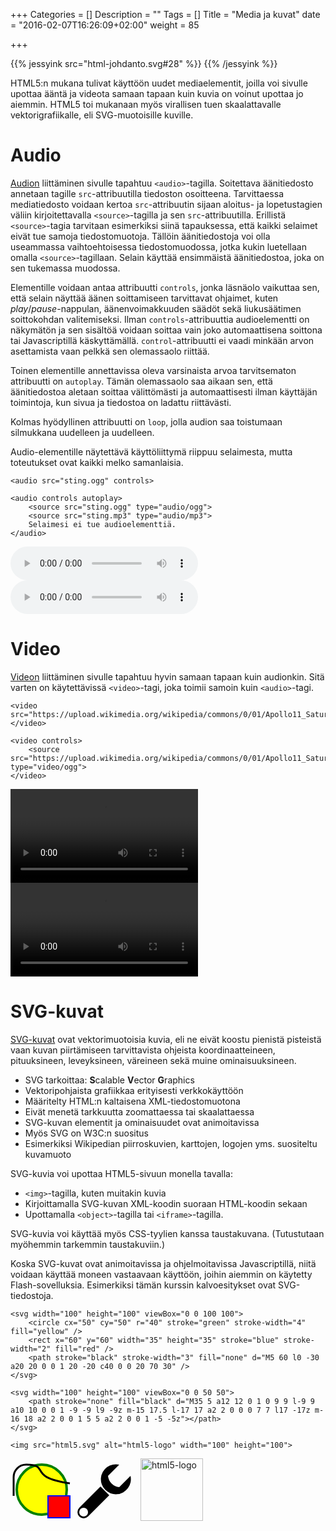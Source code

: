 +++
Categories = []
Description = ""
Tags = []
Title = "Media ja kuvat"
date = "2016-02-07T16:26:09+02:00"
weight = 85

+++

{{% jessyink src="html-johdanto.svg#28" %}}
{{% /jessyink %}}

HTML5:n mukana tulivat käyttöön uudet mediaelementit, joilla voi sivulle upottaa
ääntä ja videota samaan tapaan kuin kuvia on voinut upottaa jo aiemmin. HTML5 toi
mukanaan myös virallisen tuen skaalattavalle vektorigrafiikalle, eli SVG-muotoisille
kuville.

Audio
=====

[Audion][Audio] liittäminen sivulle tapahtuu `<audio>`-tagilla. Soitettava äänitiedosto annetaan
tagille `src`-attribuutilla tiedoston osoitteena. Tarvittaessa mediatiedosto voidaan kertoa `src`-attribuutin sijaan
aloitus- ja lopetustagien väliin kirjoitettavalla `<source>`-tagilla ja sen `src`-attribuutilla. Erillistä `<source>`-tagia
tarvitaan esimerkiksi siinä tapauksessa, että kaikki selaimet eivät tue samoja tiedostomuotoja.
Tällöin äänitiedostoja voi olla useammassa vaihtoehtoisessa tiedostomuodossa, jotka kukin luetellaan
omalla `<source>`-tagillaan. Selain käyttää ensimmäistä äänitiedostoa, joka on sen tukemassa muodossa.

Elementille voidaan antaa attribuutti `controls`, jonka läsnäolo vaikuttaa sen, että selain näyttää
äänen soittamiseen tarvittavat ohjaimet, kuten *play*/*pause*-nappulan, äänenvoimakkuuden säädöt sekä
liukusäätimen soittokohdan valitemiseksi. Ilman `controls`-attribuuttia audioelementti on näkymätön ja
sen sisältöä voidaan soittaa vain joko automaattisena soittona tai Javascriptillä käskyttämällä.
`control`-attribuutti ei vaadi minkään arvon asettamista vaan pelkkä sen olemassaolo riittää.

Toinen elementille annettavissa oleva varsinaista arvoa tarvitsematon attribuutti on `autoplay`.
Tämän olemassaolo saa aikaan sen, että äänitiedostoa aletaan soittaa välittömästi ja automaattisesti
ilman käyttäjän toimintoja, kun sivua ja tiedostoa on ladattu riittävästi.

Kolmas hyödyllinen attribuutti on `loop`, jolla audion saa toistumaan silmukkana uudelleen ja uudelleen.

Audio-elementille näytettävä käyttöliittymä riippuu selaimesta, mutta toteutukset ovat kaikki melko samanlaisia.

```
<audio src="sting.ogg" controls>

<audio controls autoplay>
    <source src="sting.ogg" type="audio/ogg">
    <source src="sting.mp3" type="audio/mp3">
    Selaimesi ei tue audioelementtiä.
</audio>
```
<div class="html-example">
<audio src="../../media/sting.ogg" controls></audio>

<audio controls>
    <source src="../../media/sting.ogg" type="audio/ogg">
    <source src="../../media/sting.mp3" type="audio/mp3">
    Selaimesi ei tue audioelementtiä.
</audio>
</div>

Video
=====

[Videon][Video] liittäminen sivulle tapahtuu hyvin samaan tapaan kuin audionkin. Sitä varten on käytettävissä
`<video>`-tagi, joka toimii samoin kuin `<audio>`-tagi.

```
<video src="https://upload.wikimedia.org/wikipedia/commons/0/01/Apollo11_Saturn_V_separation.ogv"></video>

<video controls>
    <source src="https://upload.wikimedia.org/wikipedia/commons/0/01/Apollo11_Saturn_V_separation.ogv" type="video/ogg">
</video>
```
<div class="html-example">
<video src="https://upload.wikimedia.org/wikipedia/commons/0/01/Apollo11_Saturn_V_separation.ogv"></video>

<video controls>
    <source src="https://upload.wikimedia.org/wikipedia/commons/0/01/Apollo11_Saturn_V_separation.ogv" type="video/ogg">
</video>
</div>


SVG-kuvat
=========
[SVG-kuvat][SVG] ovat vektorimuotoisia kuvia, eli ne eivät koostu pienistä pisteistä vaan kuvan piirtämiseen tarvittavista ohjeista
koordinaatteineen, pituuksineen, leveyksineen, väreineen sekä muine ominaisuuksineen.

* SVG tarkoittaa: **S**calable **V**ector **G**raphics
* Vektoripohjaista grafiikkaa erityisesti verkkokäyttöön
* Määritelty HTML:n kaltaisena XML-tiedostomuotona
* Eivät menetä tarkkuutta zoomattaessa tai skaalattaessa
* SVG-kuvan elementit ja ominaisuudet ovat animoitavissa
* Myös SVG on W3C:n suositus
* Esimerkiksi Wikipedian piirroskuvien, karttojen, logojen yms. suositeltu kuvamuoto

SVG-kuvia voi upottaa HTML5-sivuun monella tavalla:

* `<img>`-tagilla, kuten muitakin kuvia
* Kirjoittamalla SVG-kuvan XML-koodin suoraan HTML-koodin sekaan
* Upottamalla `<object>`-tagilla tai `<iframe>`-tagilla.

SVG-kuvia voi käyttää myös CSS-tyylien kanssa taustakuvana. (Tutustutaan myöhemmin tarkemmin taustakuviin.)

Koska SVG-kuvat ovat animoitavissa ja ohjelmoitavissa Javascriptillä, niitä voidaan käyttää moneen vastaavaan käyttöön, joihin
aiemmin on käytetty Flash-sovelluksia. Esimerkiksi tämän kurssin kalvoesitykset ovat SVG-tiedostoja.

```
<svg width="100" height="100" viewBox="0 0 100 100">
    <circle cx="50" cy="50" r="40" stroke="green" stroke-width="4" fill="yellow" />
    <rect x="60" y="60" width="35" height="35" stroke="blue" stroke-width="2" fill="red" />
    <path stroke="black" stroke-width="3" fill="none" d="M5 60 l0 -30 a20 20 0 0 1 20 -20 c40 0 0 20 70 30" />
</svg>

<svg width="100" height="100" viewBox="0 0 50 50">
    <path stroke="none" fill="black" d="M35 5 a12 12 0 1 0 9 9 l-9 9 a10 10 0 0 1 -9 -9 l9 -9z m-15 17.5 l-17 17 a2 2 0 0 0 7 7 l17 -17z m-16 18 a2 2 0 0 1 5 5 a2 2 0 0 1 -5 -5z"></path>
</svg>

<img src="html5.svg" alt="html5-logo" width="100" height="100">
```
<div class="html-example">
<svg width="100" height="100" viewBox="0 0 100 100">
    <circle cx="50" cy="50" r="40" stroke="green" stroke-width="4" fill="yellow" />
    <rect x="60" y="60" width="35" height="35" stroke="blue" stroke-width="2" fill="red" />
    <path stroke="black" stroke-width="3" fill="none" d="M5 60 l0 -30 a20 20 0 0 1 20 -20 c40 0 0 20 70 30" />
</svg>

<svg width="100" height="100" viewBox="0 0 50 50">
    <path stroke="none" fill="black" d="M35 5 a12 12 0 1 0 9 9 l-9 9 a10 10 0 0 1 -9 -9 l9 -9z m-15 17.5 l-17 17 a2 2 0 0 0 7 7 l17 -17z m-16 18 a2 2 0 0 1 5 5 a2 2 0 0 1 -5 -5z"></path>
</svg>

<img src="../../images/html5.svg" alt="html5-logo" width="100" height="100">
</div>


[Audio]: http://www.w3schools.com/HTML/html5_audio.asp "W3Schools:Audio"
[Video]: http://www.w3schools.com/HTML/html5_video.asp "W3Schools:Video"
[SVG]: http://www.w3schools.com/svg/default.asp "W3Schools:SVG"